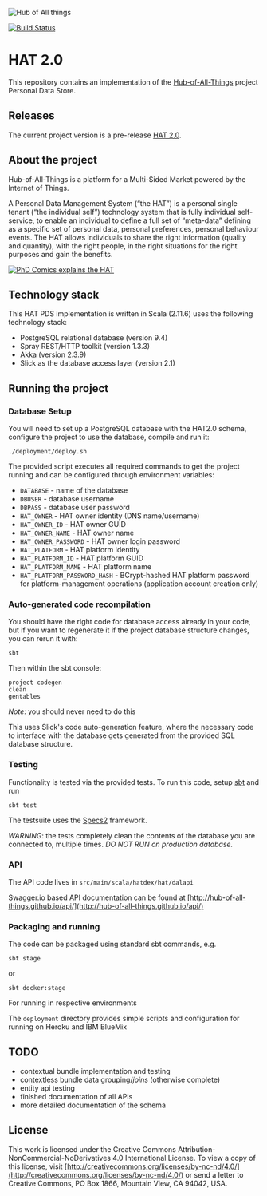 ![Hub of All things](http://hubofallthings.com/wp-content/uploads/banner21.png)

[![Build Status](https://travis-ci.org/Hub-of-all-Things/HAT2.0.svg?branch=master)](https://travis-ci.org/Hub-of-all-Things/HAT2.0)

# HAT 2.0

This repository contains an implementation of the [Hub-of-All-Things](http://hubofallthings.com) project Personal Data Store.

## Releases

The current project version is a pre-release [HAT 2.0](https://github.com/Hub-of-all-Things/HAT2.0/releases/tag/v2.0).


## About the project

Hub-of-All-Things is a platform for a Multi-Sided Market powered by the Internet of Things.

A Personal Data Management System (“the HAT”) is a personal single tenant (“the individual self”) technology system that is fully individual self-service, to enable an individual to define a full set of “meta-data” defining as a specific set of personal data, personal preferences, personal behaviour events. The HAT allows individuals to share the right information (quality and quantity), with the right people, in the right situations for the right purposes and gain the benefits.

[![PhD Comics explains the HAT](http://img.youtube.com/vi/y1txYjoSQQc/0.jpg)](http://www.youtube.com/watch?v=y1txYjoSQQc)

## Technology stack

This HAT PDS implementation is written in Scala (2.11.6) uses the following technology stack:

- PostgreSQL relational database (version 9.4)
- Spray REST/HTTP toolkit (version 1.3.3)
- Akka (version 2.3.9)
- Slick as the database access layer (version 2.1)

## Running the project

### Database Setup

You will need to set up a PostgreSQL database with the HAT2.0 schema, configure the project to use the database, compile and run it:

    ./deployment/deploy.sh
    
The provided script executes all required commands to get the project running and can be configured through environment variables:

- `DATABASE` - name of the database
- `DBUSER` - database username
- `DBPASS` - database user password
- `HAT_OWNER` - HAT owner identity (DNS name/username)
- `HAT_OWNER_ID` - HAT owner GUID
- `HAT_OWNER_NAME` - HAT owner name
- `HAT_OWNER_PASSWORD` - HAT owner login password
- `HAT_PLATFORM` - HAT platform identity
- `HAT_PLATFORM_ID` - HAT platform GUID
- `HAT_PLATFORM_NAME` - HAT platform name
- `HAT_PLATFORM_PASSWORD_HASH` - BCrypt-hashed HAT platform password for platform-management operations (application account creation only)

### Auto-generated code recompilation

You should have the right code for database access already in your code, but if you want to regenerate it if the project database structure changes, you can rerun it with:

    sbt

Then within the sbt console:
    
    project codegen
    clean
    gentables

*Note*: you should never need to do this

This uses Slick's code auto-generation feature, where the necessary code to interface with the database gets generated from the provided SQL database structure.

### Testing

Functionality is tested via the provided tests. To run this code, setup [sbt](http://www.scala-sbt.org) and run

	sbt test
	
The testsuite uses the [Specs2](https://etorreborre.github.io/specs2/) framework.

*WARNING*: the tests completely clean the contents of the database you are connected to, multiple times. *DO NOT RUN on production database.*

### API

The API code lives in `src/main/scala/hatdex/hat/dalapi`

Swagger.io based API documentation can be found at [http://hub-of-all-things.github.io/api/](http://hub-of-all-things.github.io/api/) 

### Packaging and running

The code can be packaged using standard sbt commands, e.g.

    sbt stage
    
or

    sbt docker:stage
    
For running in respective environments

The `deployment` directory provides simple scripts and configuration for running on Heroku and IBM BlueMix

## TODO

- contextual bundle implementation and testing
- contextless bundle data ​grouping/_joins_​ (otherwise complete)
- entity api testing
- finished documentation of all APIs
- more detailed documentation of the schema

## License

This work is licensed under the Creative Commons Attribution-NonCommercial-NoDerivatives 4.0 International License. To view a copy of this license, visit [http://creativecommons.org/licenses/by-nc-nd/4.0/](http://creativecommons.org/licenses/by-nc-nd/4.0/) or send a letter to Creative Commons, PO Box 1866, Mountain View, CA 94042, USA.